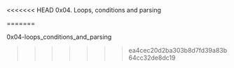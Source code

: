 <<<<<<< HEAD
 0x04. Loops, conditions and parsing

=======

0x04-loops_conditions_and_parsing
>>>>>>> ea4cec20d2ba303b8d7fd39a83b64cc32de8dc19
